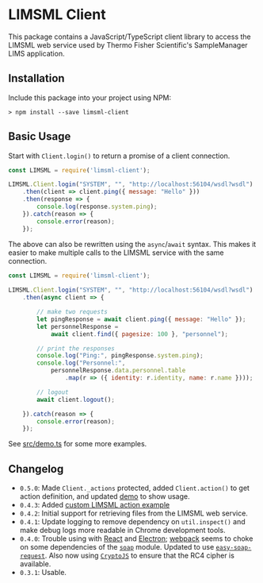 # LIMSML Client

This package contains a JavaScript/TypeScript client library to access the LIMSML web service used by Thermo Fisher Scientific's SampleManager LIMS application.

## Installation

Include this package into your project using NPM:

```
> npm install --save limsml-client
```

## Basic Usage

Start with `Client.login()` to return a promise of a client connection.

```javascript
const LIMSML = require('limsml-client');

LIMSML.Client.login("SYSTEM", "", "http://localhost:56104/wsdl?wsdl")
    .then(client => client.ping({ message: "Hello" }))
    .then(response => {
        console.log(response.system.ping);
    }).catch(reason => {
        console.error(reason);
    });
```

The above can also be rewritten using the `async`/`await` syntax. This makes it easier to make multiple calls to the LIMSML service with the same connection.

```javascript
const LIMSML = require('limsml-client');
    
LIMSML.Client.login("SYSTEM", "", "http://localhost:56104/wsdl?wsdl")
    .then(async client => {

        // make two requests
        let pingResponse = await client.ping({ message: "Hello" });
        let personnelResponse =
            await client.find({ pagesize: 100 }, "personnel");

        // print the responses
        console.log("Ping:", pingResponse.system.ping);
        console.log("Personnel:",
            personnelResponse.data.personnel.table
                .map(r => ({ identity: r.identity, name: r.name })));

        // logout
        await client.logout();

    }).catch(reason => {
        console.error(reason);
    });
```

See [src/demo.ts](src/demo.ts) for some more examples.

## Changelog

* `0.5.0`: Made `Client._actions` protected, added `Client.action()` to get action definition, and updated [demo](src/demo.ts) to show usage.
* `0.4.3`: Added [custom LIMSML action example](vgl#readme)
* `0.4.2`: Initial support for retrieving files from the LIMSML web service.
* `0.4.1`: Update logging to remove dependency on `util.inspect()` and make debug logs more readable in Chrome development tools.
* `0.4.0`: Trouble using with [React](https://reactjs.org/) and [Electron](https://www.electronjs.org/); [webpack](https://webpack.js.org/) seems to choke on some dependencies of the [`soap`](https://www.npmjs.com/package/soap) module. Updated to use [`easy-soap-request`](https://www.npmjs.com/package/easy-soap-request). Also now using [`CryptoJS`](https://www.npmjs.com/package/crypto-js) to ensure that the RC4 cipher is available.
* `0.3.1`: Usable.